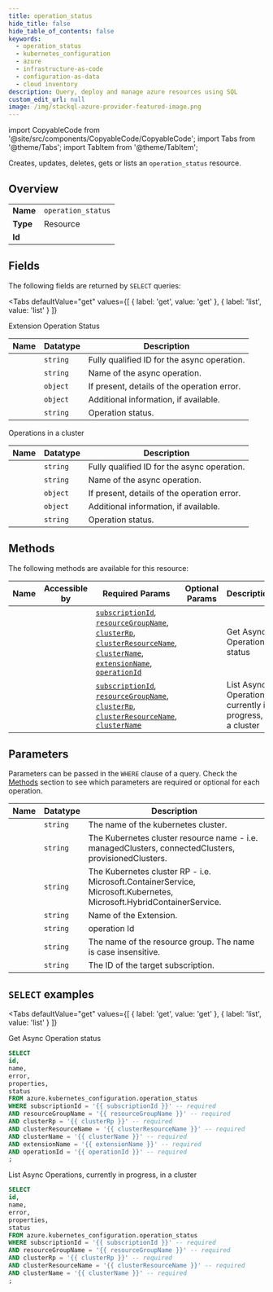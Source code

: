 ```yaml
--- 
title: operation_status
hide_title: false
hide_table_of_contents: false
keywords:
  - operation_status
  - kubernetes_configuration
  - azure
  - infrastructure-as-code
  - configuration-as-data
  - cloud inventory
description: Query, deploy and manage azure resources using SQL
custom_edit_url: null
image: /img/stackql-azure-provider-featured-image.png
---
```


import CopyableCode from '@site/src/components/CopyableCode/CopyableCode';
import Tabs from '@theme/Tabs';
import TabItem from '@theme/TabItem';

Creates, updates, deletes, gets or lists an <code>operation_status</code> resource.

## Overview
<table><tbody>
<tr><td><b>Name</b></td><td><code>operation_status</code></td></tr>
<tr><td><b>Type</b></td><td>Resource</td></tr>
<tr><td><b>Id</b></td><td><CopyableCode code="azure.kubernetes_configuration.operation_status" /></td></tr>
</tbody></table>

## Fields

The following fields are returned by `SELECT` queries:

<Tabs
    defaultValue="get"
    values={[
        { label: 'get', value: 'get' },
        { label: 'list', value: 'list' }
    ]}
>
<TabItem value="get">

Extension Operation Status

<table>
<thead>
    <tr>
    <th>Name</th>
    <th>Datatype</th>
    <th>Description</th>
    </tr>
</thead>
<tbody>
<tr>
    <td><CopyableCode code="id" /></td>
    <td><code>string</code></td>
    <td>Fully qualified ID for the async operation.</td>
</tr>
<tr>
    <td><CopyableCode code="name" /></td>
    <td><code>string</code></td>
    <td>Name of the async operation.</td>
</tr>
<tr>
    <td><CopyableCode code="error" /></td>
    <td><code>object</code></td>
    <td>If present, details of the operation error.</td>
</tr>
<tr>
    <td><CopyableCode code="properties" /></td>
    <td><code>object</code></td>
    <td>Additional information, if available.</td>
</tr>
<tr>
    <td><CopyableCode code="status" /></td>
    <td><code>string</code></td>
    <td>Operation status.</td>
</tr>
</tbody>
</table>
</TabItem>
<TabItem value="list">

Operations in a cluster

<table>
<thead>
    <tr>
    <th>Name</th>
    <th>Datatype</th>
    <th>Description</th>
    </tr>
</thead>
<tbody>
<tr>
    <td><CopyableCode code="id" /></td>
    <td><code>string</code></td>
    <td>Fully qualified ID for the async operation.</td>
</tr>
<tr>
    <td><CopyableCode code="name" /></td>
    <td><code>string</code></td>
    <td>Name of the async operation.</td>
</tr>
<tr>
    <td><CopyableCode code="error" /></td>
    <td><code>object</code></td>
    <td>If present, details of the operation error.</td>
</tr>
<tr>
    <td><CopyableCode code="properties" /></td>
    <td><code>object</code></td>
    <td>Additional information, if available.</td>
</tr>
<tr>
    <td><CopyableCode code="status" /></td>
    <td><code>string</code></td>
    <td>Operation status.</td>
</tr>
</tbody>
</table>
</TabItem>
</Tabs>

## Methods

The following methods are available for this resource:

<table>
<thead>
    <tr>
    <th>Name</th>
    <th>Accessible by</th>
    <th>Required Params</th>
    <th>Optional Params</th>
    <th>Description</th>
    </tr>
</thead>
<tbody>
<tr>
    <td><a href="#get"><CopyableCode code="get" /></a></td>
    <td><CopyableCode code="select" /></td>
    <td><a href="#parameter-subscriptionId"><code>subscriptionId</code></a>, <a href="#parameter-resourceGroupName"><code>resourceGroupName</code></a>, <a href="#parameter-clusterRp"><code>clusterRp</code></a>, <a href="#parameter-clusterResourceName"><code>clusterResourceName</code></a>, <a href="#parameter-clusterName"><code>clusterName</code></a>, <a href="#parameter-extensionName"><code>extensionName</code></a>, <a href="#parameter-operationId"><code>operationId</code></a></td>
    <td></td>
    <td>Get Async Operation status</td>
</tr>
<tr>
    <td><a href="#list"><CopyableCode code="list" /></a></td>
    <td><CopyableCode code="select" /></td>
    <td><a href="#parameter-subscriptionId"><code>subscriptionId</code></a>, <a href="#parameter-resourceGroupName"><code>resourceGroupName</code></a>, <a href="#parameter-clusterRp"><code>clusterRp</code></a>, <a href="#parameter-clusterResourceName"><code>clusterResourceName</code></a>, <a href="#parameter-clusterName"><code>clusterName</code></a></td>
    <td></td>
    <td>List Async Operations, currently in progress, in a cluster</td>
</tr>
</tbody>
</table>

## Parameters

Parameters can be passed in the `WHERE` clause of a query. Check the [Methods](#methods) section to see which parameters are required or optional for each operation.

<table>
<thead>
    <tr>
    <th>Name</th>
    <th>Datatype</th>
    <th>Description</th>
    </tr>
</thead>
<tbody>
<tr id="parameter-clusterName">
    <td><CopyableCode code="clusterName" /></td>
    <td><code>string</code></td>
    <td>The name of the kubernetes cluster.</td>
</tr>
<tr id="parameter-clusterResourceName">
    <td><CopyableCode code="clusterResourceName" /></td>
    <td><code>string</code></td>
    <td>The Kubernetes cluster resource name - i.e. managedClusters, connectedClusters, provisionedClusters.</td>
</tr>
<tr id="parameter-clusterRp">
    <td><CopyableCode code="clusterRp" /></td>
    <td><code>string</code></td>
    <td>The Kubernetes cluster RP - i.e. Microsoft.ContainerService, Microsoft.Kubernetes, Microsoft.HybridContainerService.</td>
</tr>
<tr id="parameter-extensionName">
    <td><CopyableCode code="extensionName" /></td>
    <td><code>string</code></td>
    <td>Name of the Extension.</td>
</tr>
<tr id="parameter-operationId">
    <td><CopyableCode code="operationId" /></td>
    <td><code>string</code></td>
    <td>operation Id</td>
</tr>
<tr id="parameter-resourceGroupName">
    <td><CopyableCode code="resourceGroupName" /></td>
    <td><code>string</code></td>
    <td>The name of the resource group. The name is case insensitive.</td>
</tr>
<tr id="parameter-subscriptionId">
    <td><CopyableCode code="subscriptionId" /></td>
    <td><code>string</code></td>
    <td>The ID of the target subscription.</td>
</tr>
</tbody>
</table>

## `SELECT` examples

<Tabs
    defaultValue="get"
    values={[
        { label: 'get', value: 'get' },
        { label: 'list', value: 'list' }
    ]}
>
<TabItem value="get">

Get Async Operation status

```sql
SELECT
id,
name,
error,
properties,
status
FROM azure.kubernetes_configuration.operation_status
WHERE subscriptionId = '{{ subscriptionId }}' -- required
AND resourceGroupName = '{{ resourceGroupName }}' -- required
AND clusterRp = '{{ clusterRp }}' -- required
AND clusterResourceName = '{{ clusterResourceName }}' -- required
AND clusterName = '{{ clusterName }}' -- required
AND extensionName = '{{ extensionName }}' -- required
AND operationId = '{{ operationId }}' -- required
;
```
</TabItem>
<TabItem value="list">

List Async Operations, currently in progress, in a cluster

```sql
SELECT
id,
name,
error,
properties,
status
FROM azure.kubernetes_configuration.operation_status
WHERE subscriptionId = '{{ subscriptionId }}' -- required
AND resourceGroupName = '{{ resourceGroupName }}' -- required
AND clusterRp = '{{ clusterRp }}' -- required
AND clusterResourceName = '{{ clusterResourceName }}' -- required
AND clusterName = '{{ clusterName }}' -- required
;
```
</TabItem>
</Tabs>
